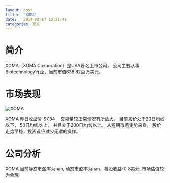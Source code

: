 ```yaml
---
layout: post
title:  "XOMA"
date:   2014-02-17 12:21:41
categories: 观点
---
```


# 简介
XOMA（XOMA Corporation）是USA著名上市公司，
公司主要从事Biotechnology行业，当前市值638.82百万美元。

# 市场表现

![XOMA](http://finviz.com/chart.ashx?t=XOMA&ty=c&ta=1&p=d&s=l)

XOMA 昨日收盘价 $7.34，
交易量较正常情况有所放大。
目前股价处于20日均线以下，
50日均线以上，
并且处于200日均线以上。
从短期市场走势来看，
股价走势平稳，投资者应减少无谓的操作。

# 公司分析
XOMA 目前静态市盈率为nan, 动态市盈率为nan，每股收益-0.8美元,
市场估值较为合理。
